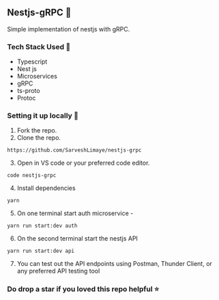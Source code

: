 ## Nestjs-gRPC :sparkler:

Simple implementation of nestjs with gRPC.

### Tech Stack Used :dart:
- Typescript
- Nest js
- Microservices
- gRPC
- ts-proto
- Protoc

### Setting it up locally  :construction:

1. Fork the repo.
2. Clone the repo.
   
```
https://github.com/SarveshLimaye/nestjs-grpc
```
3. Open in VS code or your preferred code editor.
```
code nestjs-grpc
```

4. Install dependencies

```
yarn
```

5. On one terminal start auth microservice - 


```
yarn run start:dev auth
```

6. On the second terminal start the nestjs API

```
yarn run start:dev api
```

7. You can test out the API endpoints using Postman, Thunder Client, or any preferred API testing tool

### Do drop a star if you loved this repo helpful :star:


